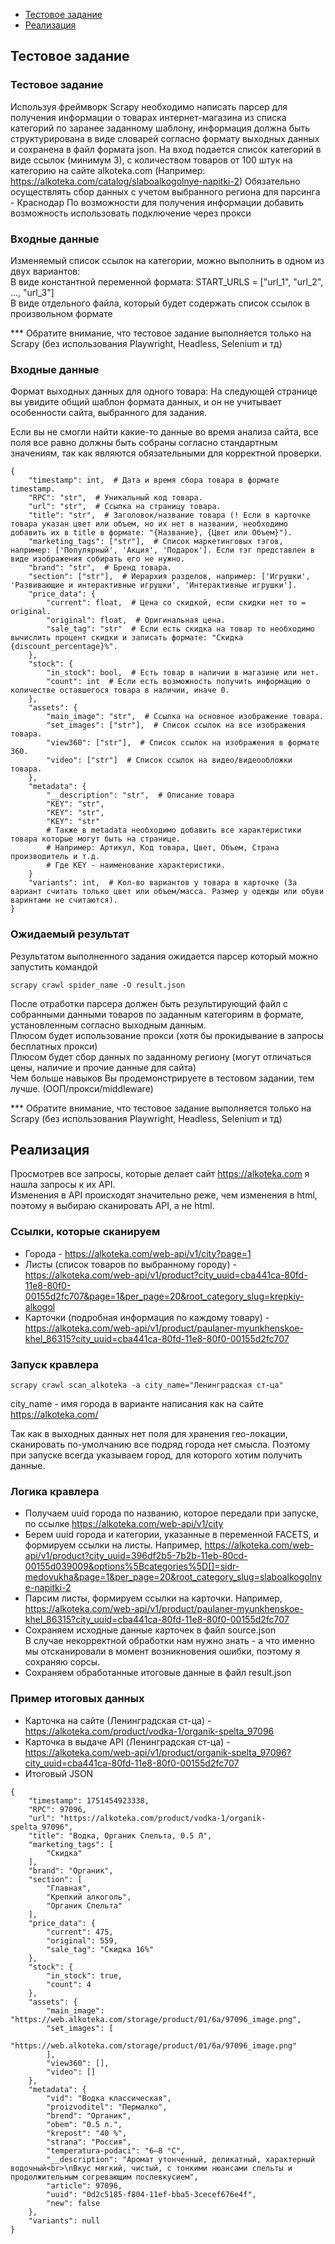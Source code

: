 - [Тестовое задание](#тестовое-задание)
- [Реализация](#реализация)

## Тестовое задание 

### Тестовое задание 
Используя фреймворк Scrapy необходимо написать парсер для получения информации о товарах интернет-магазина из списка категорий по заранее заданному шаблону, информация должна быть структурирована в виде словарей согласно формату выходных данных и сохранена в файл формата json.
На вход подается список категорий в виде ссылок (минимум 3), с количеством товаров от 100 штук на категорию
на сайте alkoteka.com (Например: https://alkoteka.com/catalog/slaboalkogolnye-napitki-2)
Обязательно осуществлять сбор данных с учетом выбранного региона для парсинга - Краснодар
По возможности для получения информации добавить возможность использовать подключение через прокси
### Входные данные
Изменяемый список ссылок на категории, можно выполнить в одном из двух вариантов:
<br>В виде константной переменной формата: START_URLS = ["url_1", "url_2", ..., "url_3"]
<br>В виде отдельного файла, который будет содержать список ссылок в произвольном формате

*** Обратите внимание, что тестовое задание выполняется только на Scrapy (без использования  Playwright, Headless, Selenium и тд)
### Входные данные
Формат выходных данных для одного товара:
На следующей странице вы увидите  общий шаблон формата данных, и он не учитывает особенности сайта, выбранного для задания. 

Если вы не смогли найти какие-то данные во время анализа сайта, все поля все равно должны быть собраны согласно стандартным значениям, так как являются обязательными для корректной проверки.
```
{
    "timestamp": int,  # Дата и время сбора товара в формате timestamp.
    "RPC": "str",  # Уникальный код товара.
    "url": "str",  # Ссылка на страницу товара.
    "title": "str",  # Заголовок/название товара (! Если в карточке товара указан цвет или объем, но их нет в названии, необходимо добавить их в title в формате: "{Название}, {Цвет или Объем}").
    "marketing_tags": ["str"],  # Список маркетинговых тэгов, например: ['Популярный', 'Акция', 'Подарок']. Если тэг представлен в виде изображения собирать его не нужно.
    "brand": "str",  # Бренд товара.
    "section": ["str"],  # Иерархия разделов, например: ['Игрушки', 'Развивающие и интерактивные игрушки', 'Интерактивные игрушки'].
    "price_data": {
        "current": float,  # Цена со скидкой, если скидки нет то = original.
        "original": float,  # Оригинальная цена.
        "sale_tag": "str"  # Если есть скидка на товар то необходимо вычислить процент скидки и записать формате: "Скидка {discount_percentage}%".
    },
    "stock": {
        "in_stock": bool,  # Есть товар в наличии в магазине или нет.
        "count": int  # Если есть возможность получить информацию о количестве оставшегося товара в наличии, иначе 0.
    },
    "assets": {
        "main_image": "str",  # Ссылка на основное изображение товара.
        "set_images": ["str"],  # Список ссылок на все изображения товара.
        "view360": ["str"],  # Список ссылок на изображения в формате 360.
        "video": ["str"]  # Список ссылок на видео/видеообложки товара.
    },
    "metadata": {
        "__description": "str",  # Описание товара
        "KEY": "str",
        "KEY": "str",
        "KEY": "str"
        # Также в metadata необходимо добавить все характеристики товара которые могут быть на странице.
        # Например: Артикул, Код товара, Цвет, Объем, Страна производитель и т.д.
        # Где KEY - наименование характеристики.
    }
    "variants": int,  # Кол-во вариантов у товара в карточке (За вариант считать только цвет или объем/масса. Размер у одежды или обуви варинтами не считаются).
}
```
### Ожидаемый результат

Результатом выполненного задания ожидается парсер который можно запустить командой
```
scrapy crawl spider_name -O result.json
```
После отработки парсера должен быть результирующий файл с собранными данными товаров по заданным категориям в формате, установленным согласно выходным данным.
<br>Плюсом будет использование прокси (хотя бы прокидывание в запросы бесплатных прокси)
<br>Плюсом будет сбор данных по заданному региону (могут отличаться цены, наличие и прочие данные для сайта)
<br>Чем больше навыков Вы продемонстрируете в тестовом задании, тем лучше. (ООП/прокси/middleware)

*** Обратите внимание, что тестовое задание выполняется только на Scrapy (без использования  Playwright, Headless, Selenium и тд)
 

## Реализация

Просмотрев все запросы, которые делает сайт https://alkoteka.com я нашла запросы к их API.
<br>Изменения в API происходят значительно реже, чем изменения в html, поэтому я выбираю сканировать API, а не html.

### Ссылки, которые сканируем
* Города - https://alkoteka.com/web-api/v1/city?page=1
* Листы (список товаров по выбранному городу) - https://alkoteka.com/web-api/v1/product?city_uuid=cba441ca-80fd-11e8-80f0-00155d2fc707&page=1&per_page=20&root_category_slug=krepkiy-alkogol
* Карточки (подробная информация по каждому товару) - https://alkoteka.com/web-api/v1/product/paulaner-myunkhenskoe-khel_86315?city_uuid=cba441ca-80fd-11e8-80f0-00155d2fc707

### Запуск кравлера
```
scrapy crawl scan_alkoteka -a city_name="Ленинградская ст-ца"
```
city_name - имя города в варианте написания как на сайте https://alkoteka.com/

Так как в выходных данных нет поля для хранения гео-локации, сканировать по-умолчанию все подряд города нет смысла.
Поэтому при запуске всегда указываем город, для которого хотим получить данные.

### Логика кравлера
* Получаем uuid города по названию, которое передали при запуске, по ссылке https://alkoteka.com/web-api/v1/city
* Берем uuid города и категории, указанные в переменной FACETS, и формируем ссылки на листы.
Например, https://alkoteka.com/web-api/v1/product?city_uuid=396df2b5-7b2b-11eb-80cd-00155d039009&options%5Bcategories%5D[]=sidr-medovukha&page=1&per_page=20&root_category_slug=slaboalkogolnye-napitki-2
* Парсим листы, формируем ссылки на карточки.
Например, https://alkoteka.com/web-api/v1/product/paulaner-myunkhenskoe-khel_86315?city_uuid=cba441ca-80fd-11e8-80f0-00155d2fc707
* Сохраняем исходные данные карточек в файл source.json
<br>В случае некорректной обработки нам нужно знать - а что именно мы отсканировали в момент возникновения ошибки, поэтому я сохраняю сорсы. 
* Сохраняем обработанные итоговые данные в файл result.json

### Пример итоговых данных
* Карточка на сайте (Ленинградская ст-ца) - https://alkoteka.com/product/vodka-1/organik-spelta_97096
* Карточка в выдаче API (Ленинградская ст-ца) - https://alkoteka.com/web-api/v1/product/organik-spelta_97096?city_uuid=cba441ca-80fd-11e8-80f0-00155d2fc707
* Итоговый JSON
```
{
    "timestamp": 1751454923338,
    "RPC": 97096,
    "url": "https://alkoteka.com/product/vodka-1/organik-spelta_97096",
    "title": "Водка, Органик Спельта, 0.5 Л",
    "marketing_tags": [
        "Скидка"
    ],
    "brand": "Органик",
    "section": [
        "Главная",
        "Крепкий алкоголь",
        "Органик Спельта"
    ],
    "price_data": {
        "current": 475,
        "original": 559,
        "sale_tag": "Скидка 16%"
    },
    "stock": {
        "in_stock": true,
        "count": 4
    },
    "assets": {
        "main_image": "https://web.alkoteka.com/storage/product/01/6a/97096_image.png",
        "set_images": [
            "https://web.alkoteka.com/storage/product/01/6a/97096_image.png"
        ],
        "view360": [],
        "video": []
    },
    "metadata": {
        "vid": "Водка классическая",
        "proizvoditel": "Пермалко",
        "brend": "Органик",
        "obem": "0.5 л.",
        "krepost": "40 %",
        "strana": "Россия",
        "temperatura-podaci": "6–8 °C",
        "__description": "Аромат утонченный, деликатный, характерный водочный<br>\nВкус мягкий, чистый, с тонкими нюансами спельты и продолжительным согревающим послевкусием",
        "article": 97096,
        "uuid": "0d2c5185-f804-11ef-bba5-3cecef676e4f",
        "new": false
    },
    "variants": null
}
```
  

